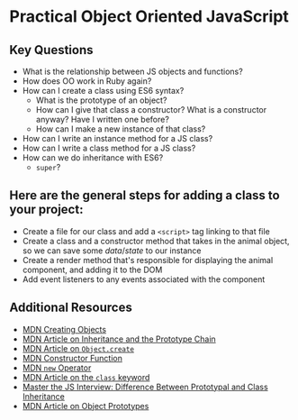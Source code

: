 # Practical Object Oriented JavaScript

## Key Questions

* What is the relationship between JS objects and functions?
* How does OO work in Ruby again?
* How can I create a class using ES6 syntax?
  * What is the prototype of an object?
  * How can I give that class a constructor? What is a constructor anyway? Have I written one before?
  * How can I make a new instance of that class?
* How can I write an instance method for a JS class?
* How can I write a class method for a JS class?
* How can we do inheritance with ES6?
    * `super`?

## Here are the general steps for adding a class to your project:

- Create a file for our class and add a `<script>` tag linking to that file
- Create a class and a constructor method that takes in the animal object, so we can save some _data_/_state_ to our instance
- Create a render method that's responsible for displaying the animal component, and adding it to the DOM
- Add event listeners to any events associated with the component


## Additional Resources
- [MDN Creating Objects](https://developer.mozilla.org/en-US/docs/Web/JavaScript/Reference/Operators/Object_initializer)
- [MDN Article on Inheritance and the Prototype Chain](https://developer.mozilla.org/en-US/docs/Web/JavaScript/Inheritance_and_the_prototype_chain)
- [MDN Article on `Object.create`](https://developer.mozilla.org/en-US/docs/Web/JavaScript/Reference/Global_Objects/Object/create)
- [MDN Constructor Function](https://developer.mozilla.org/en-US/docs/Web/JavaScript/Reference/Global_Objects/Object/constructor)
- [MDN `new` Operator](https://developer.mozilla.org/en-US/docs/Web/JavaScript/Reference/Operators/new)
- [MDN Article on the `class` keyword](https://developer.mozilla.org/en-US/docs/Web/JavaScript/Reference/Classes)
- [Master the JS Interview: Difference Between Prototypal and Class Inheritance](https://medium.com/javascript-scene/master-the-javascript-interview-what-s-the-difference-between-class-prototypal-inheritance-e4cd0a7562e9)
- [MDN Article on Object Prototypes](https://developer.mozilla.org/en-US/docs/Learn/JavaScript/Objects/Object_prototypes)


